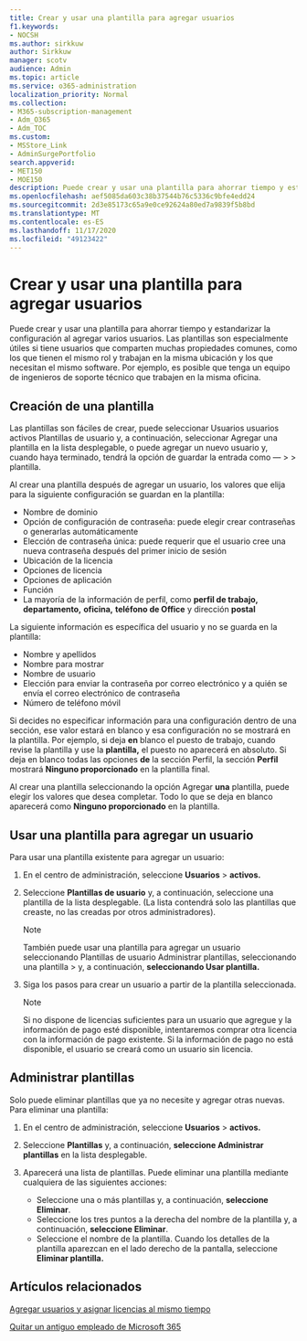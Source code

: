 ```yaml
---
title: Crear y usar una plantilla para agregar usuarios
f1.keywords:
- NOCSH
ms.author: sirkkuw
author: Sirkkuw
manager: scotv
audience: Admin
ms.topic: article
ms.service: o365-administration
localization_priority: Normal
ms.collection:
- M365-subscription-management
- Adm_O365
- Adm_TOC
ms.custom:
- MSStore_Link
- AdminSurgePortfolio
search.appverid:
- MET150
- MOE150
description: Puede crear y usar una plantilla para ahorrar tiempo y estandarizar la configuración al agregar varios usuarios.
ms.openlocfilehash: aef5085da603c38b37544b76c5336c9bfe4edd24
ms.sourcegitcommit: 2d3e85173c65a9e0ce92624a80ed7a9839f5b8bd
ms.translationtype: MT
ms.contentlocale: es-ES
ms.lasthandoff: 11/17/2020
ms.locfileid: "49123422"
---
```

# <a name="create-and-use-a-template-to-add-users"></a>Crear y usar una plantilla para agregar usuarios

Puede crear y usar una plantilla para ahorrar tiempo y estandarizar la configuración al agregar varios usuarios. Las plantillas son especialmente útiles si tiene usuarios que comparten muchas propiedades comunes, como los que tienen el mismo rol y trabajan en la misma ubicación y los que necesitan el mismo software. Por ejemplo, es posible que tenga un equipo de ingenieros de soporte técnico que trabajen en la misma oficina.  

## <a name="create-a-template"></a>Creación de una plantilla

Las plantillas son fáciles de crear, puede seleccionar Usuarios usuarios activos Plantillas de usuario y, a continuación, seleccionar Agregar una plantilla en la lista desplegable, o puede agregar un nuevo usuario y, cuando haya terminado, tendrá la opción de guardar la entrada como &mdash;   >    >  plantilla. 

Al crear una plantilla después de agregar un usuario, los valores que elija para la siguiente configuración se guardan en la plantilla:

- Nombre de dominio
- Opción de configuración de contraseña: puede elegir crear contraseñas o generarlas automáticamente
- Elección de contraseña única: puede requerir que el usuario cree una nueva contraseña después del primer inicio de sesión
- Ubicación de la licencia
- Opciones de licencia
- Opciones de aplicación
- Función
- La mayoría de la información de perfil, como **perfil de trabajo,** **departamento,** **oficina,** **teléfono de Office** y dirección **postal** 

La siguiente información es específica del usuario y no se guarda en la plantilla:

- Nombre y apellidos
- Nombre para mostrar
- Nombre de usuario
- Elección para enviar la contraseña por correo electrónico y a quién se envía el correo electrónico de contraseña
- Número de teléfono móvil

Si decides no especificar información para una configuración dentro de una sección, ese valor estará en blanco y esa configuración no se mostrará en la plantilla. Por ejemplo, si deja **en** blanco el puesto de trabajo, cuando revise la plantilla y use la **plantilla,** el puesto no aparecerá en absoluto. Si deja en blanco todas las opciones **de** la sección Perfil, la sección **Perfil** mostrará **Ninguno proporcionado** en la plantilla final.

Al crear una plantilla seleccionando la opción Agregar **una** plantilla, puede elegir los valores que desea completar. Todo lo que se deja en blanco aparecerá como **Ninguno proporcionado** en la plantilla.

## <a name="use-a-template-to-add-a-user"></a>Usar una plantilla para agregar un usuario

Para usar una plantilla existente para agregar un usuario:

1. En el centro de administración, seleccione **Usuarios**  >  **activos.**

2. Seleccione **Plantillas de usuario** y, a continuación, seleccione una plantilla de la lista desplegable. (La lista contendrá solo las plantillas que creaste, no las creadas por otros administradores).

   > [!NOTE]
   > También puede usar una plantilla para agregar un usuario seleccionando Plantillas de usuario Administrar plantillas, seleccionando una plantilla  >  y, a continuación, **seleccionando Usar plantilla.**

3. Siga los pasos para crear un usuario a partir de la plantilla seleccionada.

   > [!NOTE]
   > Si no dispone de licencias suficientes para un usuario que agregue y la información de pago esté disponible, intentaremos comprar otra licencia con la información de pago existente. Si la información de pago no está disponible, el usuario se creará como un usuario sin licencia.

## <a name="manage-templates"></a>Administrar plantillas

Solo puede eliminar plantillas que ya no necesite y agregar otras nuevas. Para eliminar una plantilla:

1. En el centro de administración, seleccione **Usuarios**  >  **activos.**

2. Seleccione **Plantillas** y, a continuación, **seleccione Administrar plantillas** en la lista desplegable.

3. Aparecerá una lista de plantillas. Puede eliminar una plantilla mediante cualquiera de las siguientes acciones:
    - Seleccione una o más plantillas y, a continuación, **seleccione Eliminar**. 
    - Seleccione los tres puntos a la derecha del nombre de la plantilla y, a continuación, **seleccione Eliminar**.
    - Seleccione el nombre de la plantilla. Cuando los detalles de la plantilla aparezcan en el lado derecho de la pantalla, seleccione **Eliminar plantilla.**

## <a name="related-articles"></a>Artículos relacionados

[Agregar usuarios y asignar licencias al mismo tiempo](add-users.md)

[Quitar un antiguo empleado de Microsoft 365](remove-former-employee.md)
  
